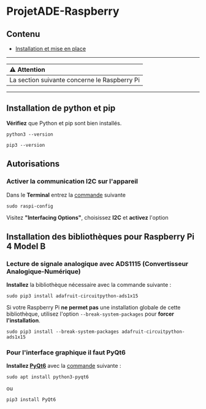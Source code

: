 # ProjetADE-Raspberry
## Contenu
* [Installation et mise en place](#installation-de-python-et-pip)

---
| :warning: Attention           |
|:----------------------------|
| La section suivante concerne le Raspberry Pi   |
---

## Installation de python et pip

**Vérifiez** que Python et pip sont bien installés.

`python3 --version`

`pip3 --version`

## Autorisations

### Activer la communication I2C sur l'appareil

Dans le **Terminal** entrez la [commande](https://www.raspberrypi-spy.co.uk/2014/11/enabling-the-i2c-interface-on-the-raspberry-pi/) suivante

`sudo raspi-config`

Visitez **"Interfacing Options"**, choisissez **I2C** et **activez** l'option

## Installation des bibliothèques pour Raspberry Pi 4 Model B

### Lecture de signale analogique avec ADS1115 (Convertisseur Analogique-Numérique)

**Installez** la bibliothèque nécessaire avec la commande suivante :

`sudo pip3 install adafruit-circuitpython-ads1x15`

Si votre Raspberry Pi **ne permet pas** une installation globale de cette bibliothèque, utilisez l'option `--break-system-packages` pour **forcer l'installation**.

`sudo pip3 install --break-system-packages adafruit-circuitpython-ads1x15`

### Pour l'interface graphique il faut PyQt6

**Installez [PyQt6](https://pypi.org/project/PyQt6/)** avec la [commande](https://forums.raspberrypi.com/viewtopic.php?t=369140) suivante :

`sudo apt install python3-pyqt6`

ou

`pip3 install PyQt6`


